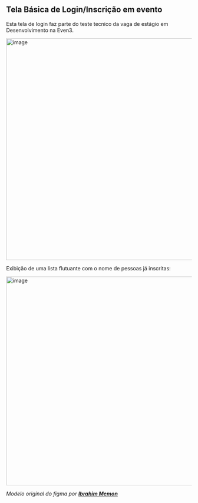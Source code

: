 ## Tela Básica de Login/Inscrição em evento

Esta tela de login faz parte do teste tecnico da vaga de estágio em Desenvolvimento na Even3.

<img width="1200" height="602" alt="image" src="https://github.com/user-attachments/assets/3333f01b-448e-46ca-92e7-0a7ba2c3249d" />


Exibição de uma lista flutuante com o nome de pessoas já inscritas:

<img width="656" height="567" alt="image" src="https://github.com/user-attachments/assets/fb5f5390-f35f-47a9-a05f-4ed6d4821668" />

*Modelo original do figma por **[Ibrahim Memon](https://www.figma.com/community/file/1316288257262209196)***




